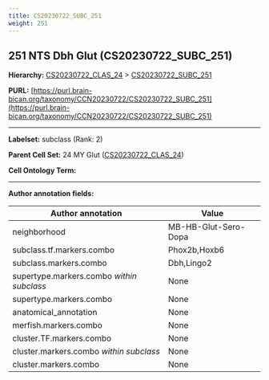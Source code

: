```yaml
---
title: CS20230722_SUBC_251
weight: 251
---
```

## 251 NTS Dbh Glut (CS20230722_SUBC_251)
<b>Hierarchy: </b>
[CS20230722_CLAS_24](../CS20230722_CLAS_24) >
[CS20230722_SUBC_251](../CS20230722_SUBC_251)

**PURL:** [https://purl.brain-bican.org/taxonomy/CCN20230722/CS20230722_SUBC_251](https://purl.brain-bican.org/taxonomy/CCN20230722/CS20230722_SUBC_251)

---


**Labelset:** subclass (Rank: 2)

**Parent Cell Set:** 24 MY Glut ([CS20230722_CLAS_24](../CS20230722_CLAS_24))



**Cell Ontology Term:** 

[MARKER GENES.]: #


---

[TRANSFERRED ANNOTATIONS.]: #


[AUTHOR ANNOTATION FIELDS.]: #


**Author annotation fields:**

| Author annotation | Value |
|-------------------|-------|
|neighborhood|MB-HB-Glut-Sero-Dopa|
|subclass.tf.markers.combo|Phox2b,Hoxb6|
|subclass.markers.combo|Dbh,Lingo2|
|supertype.markers.combo _within subclass_|None|
|supertype.markers.combo|None|
|anatomical_annotation|None|
|merfish.markers.combo|None|
|cluster.TF.markers.combo|None|
|cluster.markers.combo _within subclass_|None|
|cluster.markers.combo|None|
